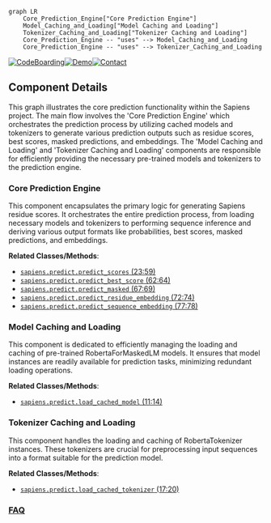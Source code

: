 ```mermaid
graph LR
    Core_Prediction_Engine["Core Prediction Engine"]
    Model_Caching_and_Loading["Model Caching and Loading"]
    Tokenizer_Caching_and_Loading["Tokenizer Caching and Loading"]
    Core_Prediction_Engine -- "uses" --> Model_Caching_and_Loading
    Core_Prediction_Engine -- "uses" --> Tokenizer_Caching_and_Loading
```
[![CodeBoarding](https://img.shields.io/badge/Generated%20by-CodeBoarding-9cf?style=flat-square)](https://github.com/CodeBoarding/GeneratedOnBoardings)[![Demo](https://img.shields.io/badge/Try%20our-Demo-blue?style=flat-square)](https://www.codeboarding.org/demo)[![Contact](https://img.shields.io/badge/Contact%20us%20-%20contact@codeboarding.org-lightgrey?style=flat-square)](mailto:contact@codeboarding.org)

## Component Details

This graph illustrates the core prediction functionality within the Sapiens project. The main flow involves the 'Core Prediction Engine' which orchestrates the prediction process by utilizing cached models and tokenizers to generate various prediction outputs such as residue scores, best scores, masked predictions, and embeddings. The 'Model Caching and Loading' and 'Tokenizer Caching and Loading' components are responsible for efficiently providing the necessary pre-trained models and tokenizers to the prediction engine.

### Core Prediction Engine
This component encapsulates the primary logic for generating Sapiens residue scores. It orchestrates the entire prediction process, from loading necessary models and tokenizers to performing sequence inference and deriving various output formats like probabilities, best scores, masked predictions, and embeddings.


**Related Classes/Methods**:

- <a href="https://github.com/Merck/Sapiens/blob/master/sapiens/predict.py#L23-L59" target="_blank" rel="noopener noreferrer">`sapiens.predict.predict_scores` (23:59)</a>
- <a href="https://github.com/Merck/Sapiens/blob/master/sapiens/predict.py#L62-L64" target="_blank" rel="noopener noreferrer">`sapiens.predict.predict_best_score` (62:64)</a>
- <a href="https://github.com/Merck/Sapiens/blob/master/sapiens/predict.py#L67-L69" target="_blank" rel="noopener noreferrer">`sapiens.predict.predict_masked` (67:69)</a>
- <a href="https://github.com/Merck/Sapiens/blob/master/sapiens/predict.py#L72-L74" target="_blank" rel="noopener noreferrer">`sapiens.predict.predict_residue_embedding` (72:74)</a>
- <a href="https://github.com/Merck/Sapiens/blob/master/sapiens/predict.py#L77-L78" target="_blank" rel="noopener noreferrer">`sapiens.predict.predict_sequence_embedding` (77:78)</a>


### Model Caching and Loading
This component is dedicated to efficiently managing the loading and caching of pre-trained RobertaForMaskedLM models. It ensures that model instances are readily available for prediction tasks, minimizing redundant loading operations.


**Related Classes/Methods**:

- <a href="https://github.com/Merck/Sapiens/blob/master/sapiens/predict.py#L11-L14" target="_blank" rel="noopener noreferrer">`sapiens.predict.load_cached_model` (11:14)</a>


### Tokenizer Caching and Loading
This component handles the loading and caching of RobertaTokenizer instances. These tokenizers are crucial for preprocessing input sequences into a format suitable for the prediction model.


**Related Classes/Methods**:

- <a href="https://github.com/Merck/Sapiens/blob/master/sapiens/predict.py#L17-L20" target="_blank" rel="noopener noreferrer">`sapiens.predict.load_cached_tokenizer` (17:20)</a>




### [FAQ](https://github.com/CodeBoarding/GeneratedOnBoardings/tree/main?tab=readme-ov-file#faq)